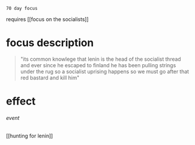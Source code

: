 `70 day focus`

requires [[focus on the socialists]]
# focus description
> "its common knowlege that lenin is the head of the socialist thread and ever since he escaped to finland he has been pulling strings under the rug so a socialist uprising happens so we must go after that red bastard and kill him"
# effect
###### event
[[hunting for lenin]]